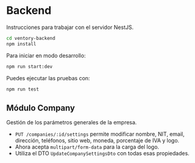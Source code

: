 # Backend

Instrucciones para trabajar con el servidor NestJS.

```bash
cd ventory-backend
npm install
```

Para iniciar en modo desarrollo:

```bash
npm run start:dev
```

Puedes ejecutar las pruebas con:

```bash
npm run test
```

## Módulo Company

Gestión de los parámetros generales de la empresa.

- `PUT /companies/:id/settings` permite modificar nombre, NIT, email, dirección,
  teléfonos, sitio web, moneda, porcentaje de IVA y logo.
- Ahora acepta `multipart/form-data` para la carga del logo.
- Utiliza el DTO `UpdateCompanySettingsDto` con todas esas propiedades.
